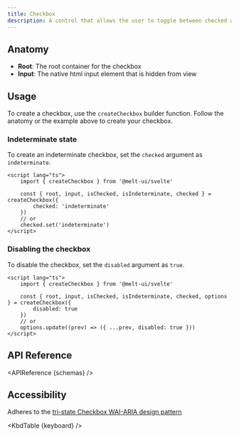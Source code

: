 ```yaml
---
title: Checkbox
description: A control that allows the user to toggle between checked and not checked.
---
```


<script>
    import { APIReference, KbdTable } from '$docs/components'
    export let schemas
    export let keyboard
</script>

## Anatomy

- **Root**: The root container for the checkbox
- **Input**: The native html input element that is hidden from view

## Usage

To create a checkbox, use the `createCheckbox` builder function. Follow the anatomy or the example
above to create your checkbox.

### Indeterminate state

To create an indeterminate checkbox, set the `checked` argument as `indeterminate`.

```svelte {5,8}
<script lang="ts">
	import { createCheckbox } from '@melt-ui/svelte'

	const { root, input, isChecked, isIndeterminate, checked } = createCheckbox({
		checked: 'indeterminate'
	})
	// or
	checked.set('indeterminate')
</script>
```

### Disabling the checkbox

To disable the checkbox, set the `disabled` argument as `true`.

```svelte /disabled: true/#hi /options.update((prev) => ({ ...prev, disabled: true }))/#hi
<script lang="ts">
	import { createCheckbox } from '@melt-ui/svelte'

	const { root, input, isChecked, isIndeterminate, checked, options } = createCheckbox({
		disabled: true
	})
	// or
	options.update((prev) => ({ ...prev, disabled: true }))
</script>
```

## API Reference

<APIReference {schemas} />

## Accessibility

Adheres to the
[tri-state Checkbox WAI-ARIA design pattern](https://www.w3.org/WAI/ARIA/apg/patterns/checkbox/)

<KbdTable {keyboard} />
